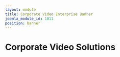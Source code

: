 ```yaml
---
layout: module
title: Corporate Video Enterprise Banner
joomla_module_id: 1011
position: banner
---
```

<!-- Module: Corporate Banner -->
<div class="content-container clearfix">
<h1>Corporate Video Solutions</h1>
<!--<p class="sub-heading">Add 100+ capabilities to your system—with software.</p>--></div>
